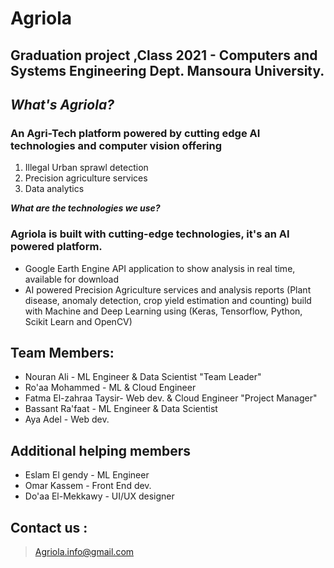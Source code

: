 # **Agriola**

## Graduation project ,Class 2021 - Computers and Systems Engineering Dept. Mansoura University.
## ***What's Agriola?***
### An Agri-Tech platform powered by cutting edge AI technologies and computer vision offering
1. Illegal Urban sprawl detection
2. Precision agriculture services
3. Data analytics 

***What are the technologies we use?***
### Agriola is built with cutting-edge technologies, it's an AI powered platform. 

- Google Earth Engine API application to show analysis in real time, available for download
- AI powered Precision Agriculture services and analysis reports (Plant disease, anomaly detection, crop yield estimation and counting) build with Machine and Deep Learning using (Keras, Tensorflow, Python, Scikit Learn and OpenCV)


## Team Members:

 - Nouran Ali  - ML Engineer & Data Scientist  "Team Leader"
 - Ro'aa Mohammed - ML & Cloud Engineer 
 - Fatma El-zahraa Taysir- Web dev. & Cloud Engineer  "Project Manager"
 - Bassant Ra'faat - ML Engineer & Data Scientist
 - Aya Adel  - Web dev.
 ## Additional helping members
 
 - Eslam El gendy  - ML Engineer
 - Omar Kassem - Front End dev.
 - Do'aa El-Mekkawy  - UI/UX designer

## **Contact us** :

> Agriola.info@gmail.com
>
